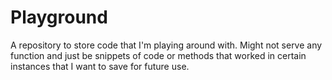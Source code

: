 # Playground
A repository to store code that I'm playing around with. Might not serve any function and just be snippets of code or methods that worked in certain instances that I want to save for future use.
